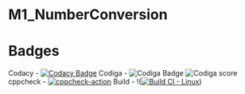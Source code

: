 # M1_NumberConversion
# Badges
 Codacy - [![Codacy Badge](https://app.codacy.com/project/badge/Grade/b44c801786244537b3b39aef3b101b1b)](https://www.codacy.com/gh/Smrutthi/M1_NumberConversion/dashboard?utm_source=github.com&amp;utm_medium=referral&amp;utm_content=Smrutthi/M1_NumberConversion&amp;utm_campaign=Badge_Grade)
Codiga - ![Codiga Badge](https://api.codiga.io/project/32209/status/svg)
          ![Codiga score](https://api.codiga.io/project/32209/status/svg)
cppcheck - [![cppcheck-action](https://github.com/Smrutthi/M1_NumberConversion/actions/workflows/cppcheck.yml/badge.svg)](https://github.com/Smrutthi/M1_NumberConversion/actions/workflows/cppcheck.yml)
Build - !([![Build CI - Linux](https://github.com/Smrutthi/M1_NumberConversion/actions/workflows/c-cpp.yml/badge.svg)](https://github.com/Smrutthi/M1_NumberConversion/actions/workflows/c-cpp.yml))
